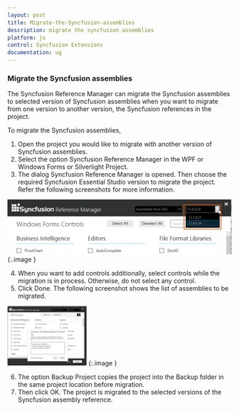 ```yaml
---
layout: post
title: Migrate-the-Syncfusion-assemblies
description: migrate the syncfusion assemblies
platform: js
control: Syncfusion Extensions
documentation: ug
---
```


### Migrate the Syncfusion assemblies

The Syncfusion Reference Manager can migrate the Syncfusion assemblies to selected version of Syncfusion assemblies when you want to migrate from one version to another version, the Syncfusion references in the project.

To migrate the Syncfusion assemblies,

1. Open the project you would like to migrate with another version of Syncfusion assemblies.
2. Select the option Syncfusion Reference Manager in the WPF or Windows Forms or Silverlight Project.
3. The dialog Syncfusion Reference Manager is opened. Then choose the required Syncfusion Essential Studio version to migrate the project. Refer the following screenshots for more information.



![](Migrate-the-Syncfusion-assemblies_images/Migrate-the-Syncfusion-assemblies_img1.png)
{:.image }


4. When you want to add controls additionally, select controls while the migration is in process. Otherwise, do not select any control.
5. Click Done. The following screenshot shows the list of assemblies to be migrated. 



![](Migrate-the-Syncfusion-assemblies_images/Migrate-the-Syncfusion-assemblies_img2.png)
{:.image }


6. The option Backup Project copies the project into the Backup folder in the same project location before migration.
7. Then click OK. The project is migrated to the selected versions of the Syncfusion assembly reference.



